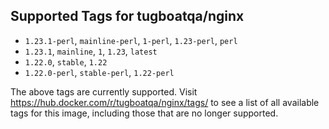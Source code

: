 ## Supported Tags for tugboatqa/nginx

* `1.23.1-perl`, `mainline-perl`, `1-perl`, `1.23-perl`, `perl`
* `1.23.1`, `mainline`, `1`, `1.23`, `latest`
* `1.22.0`, `stable`, `1.22`
* `1.22.0-perl`, `stable-perl`, `1.22-perl`

The above tags are currently supported. Visit https://hub.docker.com/r/tugboatqa/nginx/tags/ to see a list of all available tags for this image, including those that are no longer supported.
